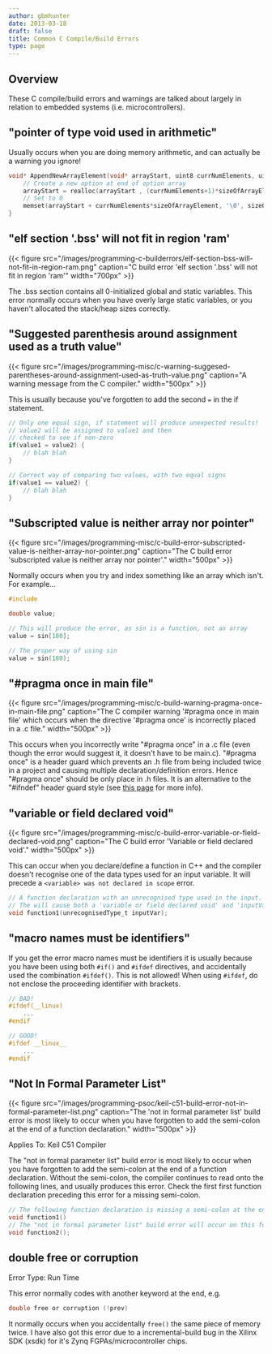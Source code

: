 ```yaml
---
author: gbmhunter
date: 2013-03-18
draft: false
title: Common C Compile/Build Errors
type: page
---
```


## Overview

These C compile/build errors and warnings are talked about largely in relation to embedded systems (i.e. microcontrollers).

## "pointer of type void used in arithmetic"

Usually occurs when you are doing memory arithmetic, and can actually be a warning you ignore!

```c    
void* AppendNewArrayElement(void* arrayStart, uint8 currNumElements, uint8 sizeOfArrayElement) {
    // Create a new option at end of option array
    arrayStart = realloc(arrayStart , (currNumElements+1)*sizeOfArrayElement);
    // Set to 0
    memset(arrayStart + currNumElements*sizeOfArrayElement, '\0', sizeOfArrayElement);
}
```

## "elf section '.bss' will not fit in region 'ram'

{{< figure src="/images/programming-c-builderrors/elf-section-bss-will-not-fit-in-region-ram.png" caption="C build error 'elf section '.bss' will not fit in region 'ram'" width="700px" >}}

The .bss section contains all 0-initialized global and static variables. This error normally occurs when you have overly large static variables, or you haven't allocated the stack/heap sizes correctly.

## "Suggested parenthesis around assignment used as a truth value"

{{< figure src="/images/programming-misc/c-warning-suggesed-parentheses-around-assignment-used-as-truth-value.png" caption="A warning message from the C compiler."  width="500px" >}}

This is usually because you've forgotten to add the second `=` in the if statement.

```c   
// Only one equal sign, if statement will produce unexpected results!
// value2 will be assigned to value1 and then
// checked to see if non-zero
if(value1 = value2) {
    // blah blah
}

// Correct way of comparing two values, with two equal signs
if(value1 == value2) {
    // blah blah
}
```

## "Subscripted value is neither array nor pointer"

{{< figure src="/images/programming-misc/c-build-error-subscripted-value-is-neither-array-nor-pointer.png" caption="The C build error 'subscripted value is neither array nor pointer'."  width="500px" >}}

Normally occurs when you try and index something like an array which isn't. For example...

```c   
#include 

double value;

// This will produce the error, as sin is a function, not an array
value = sin[180];

// The proper way of using sin
value = sin(180);
``` 

## "#pragma once in main file"

{{< figure src="/images/programming-misc/c-build-warning-pragma-once-in-main-file.png" caption="The C compiler warning '#pragma once in main file' which occurs when the directive '#pragma once' is incorrectly placed in a .c file."  width="500px" >}}

This occurs when you incorrectly write "#pragma once" in a .c file (even though the error would suggest it, it doesn't have to be main.c). "#pragma once" is a header guard which prevents an .h file from being included twice in a project and causing multiple declaration/definition errors. Hence "#pragma once" should be only place in .h files. It is an alternative to the "#ifndef" header guard style (see [this page](/programming/languages/c/header-guards) for more info).

## "variable or field declared void"

{{< figure src="/images/programming-misc/c-build-error-variable-or-field-declared-void.png" caption="The C build error 'Variable or field declared void'."  width="500px" >}}

This can occur when you declare/define a function in C++ and the compiler doesn't recognise one of the data types used for an input variable. It will precede a `<variable> was not declared in scope` error.

```c   
// A function declaration with an unrecognised type used in the input.
// The will cause both a 'variable or field declared void' and 'inputVar was not declared in scope' error
void function1(unrecognisedType_t inputVar);
``` 

## "macro names must be identifiers"

If you get the error macro names must be identifiers it is usually because you have been using both `#if()` and `#ifdef` directives, and accidentally used the combination `#ifdef()`. This is not allowed! When using `#ifdef`, do not enclose the proceeding identifier with brackets.

```c  
// BAD!
#ifdef(__linux)
    ...
#endif

// GOOD!
#ifdef __linux__
    ...
#endif
```

## "Not In Formal Parameter List"

{{< figure src="/images/programming-psoc/keil-c51-build-error-not-in-formal-parameter-list.png" caption="The 'not in formal parameter list' build error is most likely to occur when you have forgotten to add the semi-colon at the end of a function declaration."  width="500px" >}}

Applies To: Keil C51 Compiler

The "not in formal parameter list" build error is most likely to occur when you have forgotten to add the semi-colon at the end of a function declaration. Without the semi-colon, the compiler continues to read onto the following lines, and usually produces this error. Check the first first function declaration preceding this error for a missing semi-colon.

```c   
// The following function declaration is missing a semi-colon at the end
void function1()
// The "not in formal parameter list" build error will occur on this following line
void function2();
```    

## double free or corruption

Error Type: Run Time

This error normally codes with another keyword at the end, e.g.

```c   
double free or corruption (!prev)
```    

It normally occurs when you accidentally `free()` the same piece of memory twice. I have also got this error due to a incremental-build bug in the Xilinx SDK (xsdk) for it's Zynq FGPAs/microcontroller chips.
